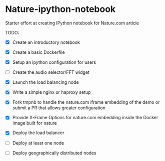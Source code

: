 Nature-ipython-notebook
=======================
Starter effort at creating IPython notebook for Nature.com article

TODO:

* [X] Create an introductory notebook
* [X] Create a basic Dockerfile
* [X] Setup an ipython configuration for users
* [ ] Create the audio selector/FFT widget
* [X] Launch the load balancing node
* [X] Write a simple nginx or haproxy setup
* [X] Fork tmpnb to handle the nature.com iframe embedding of the demo or submit a PR that allows greater configuration
* [X] Provide X-Frame Options for nature.com embedding inside the Docker image built for nature
* [X] Deploy the load balancer
* [ ] Deploy at least one node
* [ ] Deploy geographically distributed nodes

